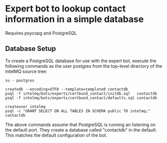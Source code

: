 Expert bot to lookup contact information in a simple database
=============================================================

Requires psycopg and PostgreSQL


Database Setup
--------------

To create a PostgreSQL database for use with the expert bot, execute the
following commands as the user postgres from the top-level directory of
the IntelMQ source tree:

    su - postgres

    createdb --encoding=UTF8 --template=template0 contactdb
    psql -f intelmq/bots/experts/certbund_contact/initdb.sql   contactdb
    psql -f intelmq/bots/experts/certbund_contact/defaults.sql contactdb

    createuser intelmq
    psql -c "GRANT SELECT ON ALL TABLES IN SCHEMA public TO intelmq;" contactdb


The above commands assume that PostgreSQL is running an listening on the
default port. They create a database called "contactdb" in the default.
This matches the default configuration of the bot.
